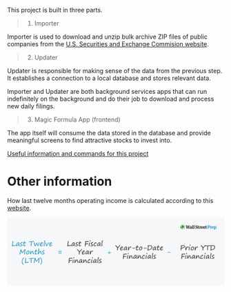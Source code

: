 This project is built in three parts.

> 1. Importer

Importer is used to download and unzip bulk archive ZIP files of public companies from the [U.S. Securities and Exchange Commision website](https://www.sec.gov/edgar/sec-api-documentation).

> 2. Updater

Updater is responsible for making sense of the data from the previous step. It establishes a connection to a local database and stores relevant data.

Importer and Updater are both background services apps that can run indefinitely on the background and do their job to download and process new daily filings.

> 3. Magic Formula App (frontend)

The app itself will consume the data stored in the database and provide meaningful screens to find attractive stocks to invest into.

[Useful information and commands for this project](Shared/README.md)

# Other information

How last twelve months operating income is calculated according to this [website](https://www.wallstreetprep.com/knowledge/last-twelve-months-ltm/).

![alt text](Images/Last-Twelve-Months-LTM-Formula.jpg)
